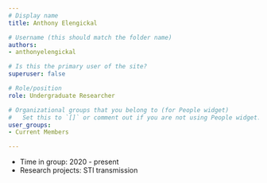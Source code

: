 ```yaml
---
# Display name
title: Anthony Elengickal

# Username (this should match the folder name)
authors:
- anthonyelengickal

# Is this the primary user of the site?
superuser: false

# Role/position
role: Undergraduate Researcher

# Organizational groups that you belong to (for People widget)
#   Set this to `[]` or comment out if you are not using People widget.
user_groups:
- Current Members

---
```


* Time in group: 2020 - present
* Research projects: STI transmission 

